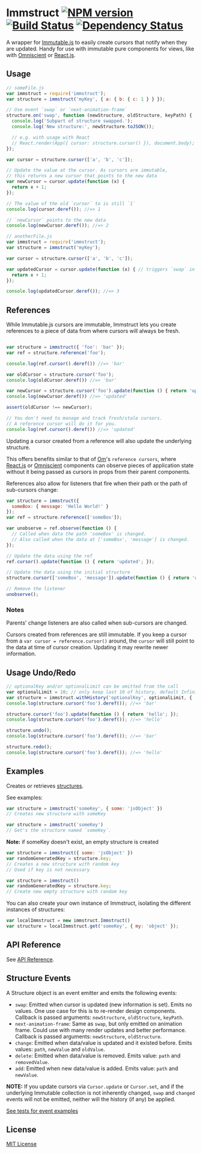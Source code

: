 Immstruct [![NPM version][npm-image]][npm-url] [![Build Status][travis-image]][travis-url] [![Dependency Status][depstat-image]][depstat-url]
======

A wrapper for [Immutable.js](https://github.com/facebook/immutable-js/tree/master/contrib/cursor) to easily create cursors that notify when they
are updated. Handy for use with immutable pure components for views,
like with [Omniscient](https://github.com/omniscientjs/omniscient) or [React.js](https://github.com/facebook/react).

## Usage

```js
// someFile.js
var immstruct = require('immstruct');
var structure = immstruct('myKey', { a: { b: { c: 1 } } });

// Use event `swap` or `next-animation-frame`
structure.on('swap', function (newStructure, oldStructure, keyPath) {
  console.log('Subpart of structure swapped.');
  console.log('New structure:', newStructure.toJSON());

  // e.g. with usage with React
  // React.render(App({ cursor: structure.cursor() }), document.body);
});

var cursor = structure.cursor(['a', 'b', 'c']);

// Update the value at the cursor. As cursors are immutable,
// this returns a new cursor that points to the new data
var newCursor = cursor.update(function (x) {
  return x + 1;
});

// The value of the old `cursor` to is still `1`
console.log(cursor.deref()); //=> 1

// `newCursor` points to the new data
console.log(newCursor.deref()); //=> 2
```


```js
// anotherFile.js
var immstruct = require('immstruct');
var structure = immstruct('myKey');

var cursor = structure.cursor(['a', 'b', 'c']);

var updatedCursor = cursor.update(function (x) { // triggers `swap` in somefile.js
  return x + 1;
});

console.log(updatedCursor.deref()); //=> 3
```

## References

While Immutable.js cursors are immutable, Immstruct lets you create references
to a piece of data from where cursors will always be fresh.

```js

var structure = immstruct({ 'foo': 'bar' });
var ref = structure.reference('foo');

console.log(ref.cursor().deref()) //=> 'bar'

var oldCursor = structure.cursor('foo');
console.log(oldCursor.deref()) //=> 'bar'

var newCursor = structure.cursor('foo').update(function () { return 'updated'; });
console.log(newCursor.deref()) //=> 'updated'

assert(oldCursor !== newCursor);

// You don't need to manage and track fresh/stale cursors.
// A reference cursor will do it for you.
console.log(ref.cursor().deref()) //=> 'updated'
```

Updating a cursor created from a reference will also update the underlying structure.

This offers benefits similar to that of [Om](https://github.com/omcljs/om/wiki/Advanced-Tutorial#reference-cursors)'s `reference cursors`, where
[React.js](http://facebook.github.io/react/) or [Omniscient](https://github.com/omniscientjs/omniscient/) components can observe pieces of application
state without it being passed as cursors in props from their parent components.

References also allow for listeners that fire when their path or the path of sub-cursors change:

```js
var structure = immstruct({
  someBox: { message: 'Hello World!' }
});
var ref = structure.reference(['someBox']);

var unobserve = ref.observe(function () {
  // Called when data the path 'someBox' is changed.
  // Also called when the data at ['someBox', 'message'] is changed.
});

// Update the data using the ref
ref.cursor().update(function () { return 'updated'; });

// Update the data using the initial structure
structure.cursor(['someBox', 'message']).update(function () { return 'updated again'; });

// Remove the listener
unobserve();
```

### Notes

Parents' change listeners are also called when sub-cursors are changed.

Cursors created from references are still immutable. If you keep a cursor from
a `var cursor = reference.cursor()` around, the `cursor` will still point to the data
at time of cursor creation. Updating it may rewrite newer information.

## Usage Undo/Redo

```js
// optionalKey and/or optionalLimit can be omitted from the call
var optionalLimit = 10; // only keep last 10 of history, default Infinity
var structure = immstruct.withHistory('optionalKey', optionalLimit, { 'foo': 'bar' });
console.log(structure.cursor('foo').deref()); //=> 'bar'

structure.cursor('foo').update(function () { return 'hello'; });
console.log(structure.cursor('foo').deref()); //=> 'hello'

structure.undo();
console.log(structure.cursor('foo').deref()); //=> 'bar'

structure.redo();
console.log(structure.cursor('foo').deref()); //=> 'hello'

```

## Examples

Creates or retrieves [structures](#structure--eventemitter).

See examples:

```js
var structure = immstruct('someKey', { some: 'jsObject' })
// Creates new structure with someKey
```


```js
var structure = immstruct('someKey')
// Get's the structure named `someKey`.
```

**Note:** if someKey doesn't exist, an empty structure is created

```js
var structure = immstruct({ some: 'jsObject' })
var randomGeneratedKey = structure.key;
// Creates a new structure with random key
// Used if key is not necessary
```


```js
var structure = immstruct()
var randomGeneratedKey = structure.key;
// Create new empty structure with random key
```

You can also create your own instance of Immstruct, isolating the
different instances of structures:

```js
var localImmstruct = new immstruct.Immstruct()
var structure = localImmstruct.get('someKey', { my: 'object' });
```

## API Reference

See [API Reference](./api.md).

## Structure Events

A Structure object is an event emitter and emits the following events:

* `swap`: Emitted when cursor is updated (new information is set). Emits no values. One use case for this is to re-render design components. Callback is passed arguments: `newStructure`, `oldStructure`, `keyPath`.
* `next-animation-frame`: Same as `swap`, but only emitted on animation frame. Could use with many render updates and better performance. Callback is passed arguments: `newStructure`, `oldStructure`.
* `change`: Emitted when data/value is updated and it existed before. Emits values: `path`, `newValue` and `oldValue`.
* `delete`: Emitted when data/value is removed. Emits value: `path` and `removedValue`.
* `add`: Emitted when new data/value is added. Emits value: `path` and `newValue`.

**NOTE:** If you update cursors via `Cursor.update` or `Cursor.set`, and if the underlying Immutable collection is not inherently changed, `swap` and `changed` events will not be emitted, neither will the history (if any) be applied.

[See tests for event examples](./tests/structure_test.js)

[npm-url]: https://npmjs.org/package/immstruct
[npm-image]: http://img.shields.io/npm/v/immstruct.svg?style=flat

[travis-url]: http://travis-ci.org/omniscientjs/immstruct
[travis-image]: http://img.shields.io/travis/omniscientjs/immstruct.svg?style=flat

[depstat-url]: https://gemnasium.com/omniscientjs/immstruct
[depstat-image]: http://img.shields.io/gemnasium/omniscientjs/immstruct.svg?style=flat


## License

[MIT License](http://en.wikipedia.org/wiki/MIT_License)
